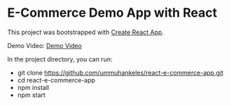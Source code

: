 # E-Commerce Demo App with React 

This project was bootstrapped with [Create React App](https://github.com/facebook/create-react-app).

Demo Video: [Demo Video](https://user-images.githubusercontent.com/57843208/113574282-6d334e00-9624-11eb-854a-312f86f24b87.mp4)

In the project directory, you can run:

* git clone https://github.com/ummuhankeles/react-e-commerce-app.git
* cd react-e-commerce-app
* npm install
* npm start
